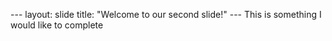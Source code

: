 --- layout: slide title: "Welcome to our second slide!" ---
This is something I would like to complete
